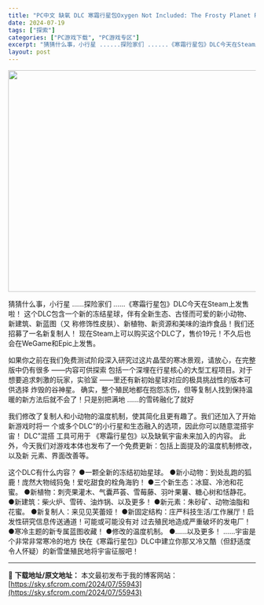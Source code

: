 ```yaml
---
title: "PC中文 缺氧 DLC 寒霜行星包Oxygen Not Included: The Frosty Planet Pack 1.22G"
date: 2024-07-19
tags: ["探索"]
categories: ["PC游戏下载", "PC游戏专区"]
excerpt: "猜猜什么事，小行星 ......探险家们 ......《寒霜行星包》DLC今天在Steam上发售啦！ 这个DLC包含一个新的冻结星球，伴有全新生态、古怪而可爱的新小动物、新建筑、新蓝图（又 称修饰性皮肤）、新植物、新资源和美味的油炸食品！我们还招募了一名新复制人！ 现在Steam上可以购买这个DLC&hellip;"
layout: post
---
```


<img class="aligncenter size-full wp-image-55944" src="https://sky.sfcrom.com/wp-content/uploads/2024/07/2024071909081942.webp" alt="" width="800" height="450" />

猜猜什么事，小行星 ......探险家们
......《寒霜行星包》DLC今天在Steam上发售啦！
这个DLC包含一个新的冻结星球，伴有全新生态、古怪而可爱的新小动物、新建筑、新蓝图（又
称修饰性皮肤）、新植物、新资源和美味的油炸食品！我们还招募了一名新复制人！
现在Steam上可以购买这个DLC了，售价19元！不久后也会在WeGame和Epic上发售。

如果你之前在我们免费测试阶段深入研究过这片晶莹的寒冰景观，请放心，在完整版中仍有很多
——内容可供探索 包括一个深埋在行星核心的大型工程项目。对于想要追求刺激的玩家，实验室
——里还有新初始星球对应的极具挑战性的版本可供选择 炸毁的谷神星。
确实，整个殖民地都在抱怨冻伤，但等复制人找到保持温暖的新方法后就不会了！只是别把满地
......的雪砖融化了就好

我们修改了复制人和小动物的温度机制，使其简化且更有趣了。我们还加入了开始新游戏时将一
个或多个DLC“的小行星和生态融入的选项，因此你可以随意混搭宇宙！ DLC”混搭 工具可用于
《寒霜行星包》以及缺氧宇宙未来加入的内容。
此外，今天我们对游戏本体也发布了一个免费更新：包括上面提及的温度机制修改，以及新
元素、界面改善等。

这个DLC有什么内容？
●一颗全新的冻结初始星球。
●新小动物：到处乱跑的狐鹿！庞然大物绒犸兔！爱吃甜食的栓角海豹！
●三个新生态：冰窟、冷池和花蜜。
●新植物：刺壳果灌木、气囊芦荟、雪莓藤、羽叶果薯、糖心树和恬静花。
●新建筑：柴火炉、雪砖、油炸锅、以及更多！
●新元素：朱砂矿、动物油脂和花蜜。
●新复制人：来见见芙蕾娅！
●新固定结构：庄严科技生活/工作展厅！启发性研究信息传送通道！可能或可能没有对
过去殖民地造成严重破坏的发电厂！
●寒冷主题的新专属蓝图收藏！
●修改的温度机制。
●......以及更多！
......宇宙是个非常非常寒冷的地方 快在《寒霜行星包》DLC中建立你那又冷又酷（但舒适度
令人怀疑）的新雪堡殖民地将宇宙征服吧！

---
📖 **下载地址/原文地址：** 本文最初发布于我的博客网站：[https://sky.sfcrom.com/2024/07/55943](https://sky.sfcrom.com/2024/07/55943)

